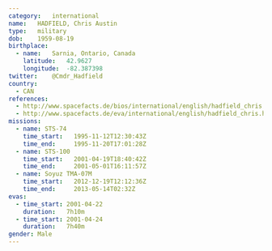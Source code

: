 ```yaml
---
category:	international
name:	HADFIELD, Chris Austin
type:	military
dob:	1959-08-19
birthplace:
  - name:	Sarnia, Ontario, Canada
    latitude:	42.9627
    longitude:	-82.387398
twitter:	@Cmdr_Hadfield
country:
  - CAN
references:
  - http://www.spacefacts.de/bios/international/english/hadfield_chris.htm
  - http://www.spacefacts.de/eva/international/english/hadfield_chris.htm
missions:
  - name: STS-74
    time_start:   1995-11-12T12:30:43Z
    time_end:     1995-11-20T17:01:28Z
  - name: STS-100
    time_start:   2001-04-19T18:40:42Z
    time_end:     2001-05-01T16:11:57Z
  - name: Soyuz TMA-07M
    time_start:   2012-12-19T12:12:36Z
    time_end:     2013-05-14T02:32Z
evas:
  - time_start: 2001-04-22
    duration:   7h10m
  - time_start: 2001-04-24
    duration:   7h40m
gender:	Male
---
```

